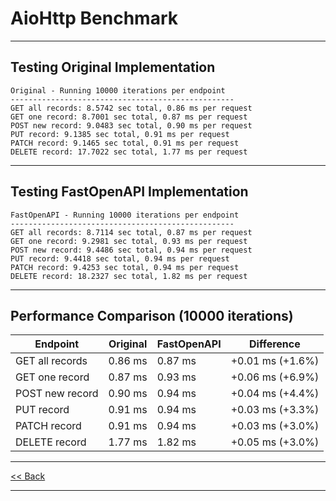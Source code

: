 # AioHttp Benchmark

---

## Testing Original Implementation
```
Original - Running 10000 iterations per endpoint
--------------------------------------------------
GET all records: 8.5742 sec total, 0.86 ms per request
GET one record: 8.7001 sec total, 0.87 ms per request
POST new record: 9.0483 sec total, 0.90 ms per request
PUT record: 9.1385 sec total, 0.91 ms per request
PATCH record: 9.1465 sec total, 0.91 ms per request
DELETE record: 17.7022 sec total, 1.77 ms per request
```
---

## Testing FastOpenAPI Implementation

```
FastOpenAPI - Running 10000 iterations per endpoint
--------------------------------------------------
GET all records: 8.7114 sec total, 0.87 ms per request
GET one record: 9.2981 sec total, 0.93 ms per request
POST new record: 9.4486 sec total, 0.94 ms per request
PUT record: 9.4418 sec total, 0.94 ms per request
PATCH record: 9.4253 sec total, 0.94 ms per request
DELETE record: 18.2327 sec total, 1.82 ms per request
```

---

## Performance Comparison (10000 iterations)

| Endpoint         | Original | FastOpenAPI | Difference      |
|------------------|----------|-------------|-----------------|
| GET all records  | 0.86 ms  | 0.87 ms     | +0.01 ms (+1.6%) |
| GET one record   | 0.87 ms  | 0.93 ms     | +0.06 ms (+6.9%) |
| POST new record  | 0.90 ms  | 0.94 ms     | +0.04 ms (+4.4%) |
| PUT record       | 0.91 ms  | 0.94 ms     | +0.03 ms (+3.3%) |
| PATCH record     | 0.91 ms  | 0.94 ms     | +0.03 ms (+3.0%) |
| DELETE record    | 1.77 ms  | 1.82 ms     | +0.05 ms (+3.0%) |



---

[<< Back](../README.md)

---